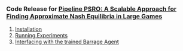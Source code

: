 ### Code Release for [Pipeline PSRO: A Scalable Approach for Finding Approximate Nash Equilibria in Large Games](https://arxiv.org/abs/2006.08555)

1. [Installation](docs/install.md)
2. [Running Experiments](docs/running_experiments.md)
3. [Interfacing with the trained Barrage Agent](docs/barrage_agent.md)
